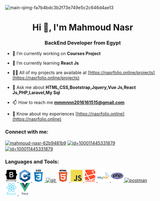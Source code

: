 
![main-qimg-fa7b4bdc3b2f73e749e5c2c646d4ae13](https://user-images.githubusercontent.com/61388456/180667306-b1ab6722-40cb-4b9c-beea-d078f027fb26.gif)
<h1 align="center">Hi 👋, I'm Mahmoud Nasr</h1>
<h3 align="center">BackEnd Developer from Egypt</h3>

- 🔭 I’m currently working on **Courses Project**

- 🌱 I’m currently learning **React Js**

- 👨‍💻 All of my projects are available at [https://nasrfolio.online/projects](https://nasrfolio.online/projects)

- 💬 Ask me about **HTML,CSS,Bootstrap,Jquery,Vue Js,React Js,PHP,Laravel,My Sql**

- 📫 How to reach me **mmmnnn2016161515@gmail.com**

- 📄 Know about my experiences [https://nasrfolio.online](https://nasrfolio.online)

<h3 align="left">Connect with me:</h3>
<p align="left">
<a href="https://linkedin.com/in/mahmoud-nasr-62b9481b9" target="blank"><img align="center" src="https://raw.githubusercontent.com/rahuldkjain/github-profile-readme-generator/master/src/images/icons/Social/linked-in-alt.svg" alt="mahmoud-nasr-62b9481b9" height="30" width="40" /></a>
<a href="https://fb.com/profile.php?id=100011445331879" target="blank"><img align="center" src="https://raw.githubusercontent.com/rahuldkjain/github-profile-readme-generator/master/src/images/icons/Social/facebook.svg" alt="id=100011445331879" height="30" width="40" /></a>
<a href="https://wuzzuf.net/me/Mahmoud-Nasr-20395b7250" target="blank"><img align="center" src="https://www.efgev.com/wp-content/uploads/Wuzzuf-Logo-1.png" alt="id=100011445331879" height="30" width="40" /></a>
  
</p>

<h3 align="left">Languages and Tools:</h3>
<p align="left"> <a href="https://getbootstrap.com" target="_blank" rel="noreferrer"> <img src="https://raw.githubusercontent.com/devicons/devicon/master/icons/bootstrap/bootstrap-plain-wordmark.svg" alt="bootstrap" width="40" height="40"/> </a> <a href="https://www.w3schools.com/cpp/" target="_blank" rel="noreferrer"> <img src="https://raw.githubusercontent.com/devicons/devicon/master/icons/cplusplus/cplusplus-original.svg" alt="cplusplus" width="40" height="40"/> </a> <a href="https://www.w3schools.com/css/" target="_blank" rel="noreferrer"> <img src="https://raw.githubusercontent.com/devicons/devicon/master/icons/css3/css3-original-wordmark.svg" alt="css3" width="40" height="40"/> </a> <a href="https://git-scm.com/" target="_blank" rel="noreferrer"> <img src="https://www.vectorlogo.zone/logos/git-scm/git-scm-icon.svg" alt="git" width="40" height="40"/> </a> <a href="https://www.w3.org/html/" target="_blank" rel="noreferrer"> <img src="https://raw.githubusercontent.com/devicons/devicon/master/icons/html5/html5-original-wordmark.svg" alt="html5" width="40" height="40"/> </a> <a href="https://developer.mozilla.org/en-US/docs/Web/JavaScript" target="_blank" rel="noreferrer"> <img src="https://raw.githubusercontent.com/devicons/devicon/master/icons/javascript/javascript-original.svg" alt="javascript" width="40" height="40"/> </a> <a href="https://laravel.com/" target="_blank" rel="noreferrer"> <img src="https://raw.githubusercontent.com/devicons/devicon/master/icons/laravel/laravel-plain-wordmark.svg" alt="laravel" width="40" height="40"/> </a> <a href="https://www.mysql.com/" target="_blank" rel="noreferrer"> <img src="https://raw.githubusercontent.com/devicons/devicon/master/icons/mysql/mysql-original-wordmark.svg" alt="mysql" width="40" height="40"/> </a> <a href="https://www.php.net" target="_blank" rel="noreferrer"> <img src="https://raw.githubusercontent.com/devicons/devicon/master/icons/php/php-original.svg" alt="php" width="40" height="40"/> </a> <a href="https://postman.com" target="_blank" rel="noreferrer"> <img src="https://www.vectorlogo.zone/logos/getpostman/getpostman-icon.svg" alt="postman" width="40" height="40"/> </a> <a href="https://reactjs.org/" target="_blank" rel="noreferrer"> <img src="https://raw.githubusercontent.com/devicons/devicon/master/icons/react/react-original-wordmark.svg" alt="react" width="40" height="40"/> </a> <a href="https://vuejs.org/" target="_blank" rel="noreferrer"> <img src="https://raw.githubusercontent.com/devicons/devicon/master/icons/vuejs/vuejs-original-wordmark.svg" alt="vuejs" width="40" height="40"/> </a> </p>
